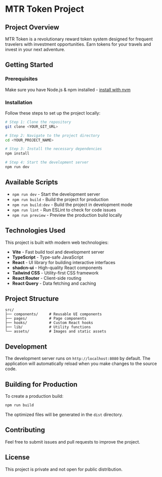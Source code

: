 # MTR Token Project

## Project Overview

MTR Token is a revolutionary reward token system designed for frequent travelers with investment opportunities. Earn tokens for your travels and invest in your next adventure.

## Getting Started

### Prerequisites

Make sure you have Node.js & npm installed - [install with nvm](https://github.com/nvm-sh/nvm#installing-and-updating)

### Installation

Follow these steps to set up the project locally:

```sh
# Step 1: Clone the repository
git clone <YOUR_GIT_URL>

# Step 2: Navigate to the project directory
cd <YOUR_PROJECT_NAME>

# Step 3: Install the necessary dependencies
npm install

# Step 4: Start the development server
npm run dev
```

## Available Scripts

- `npm run dev` - Start the development server
- `npm run build` - Build the project for production
- `npm run build:dev` - Build the project in development mode
- `npm run lint` - Run ESLint to check for code issues
- `npm run preview` - Preview the production build locally

## Technologies Used

This project is built with modern web technologies:

- **Vite** - Fast build tool and development server
- **TypeScript** - Type-safe JavaScript
- **React** - UI library for building interactive interfaces
- **shadcn-ui** - High-quality React components
- **Tailwind CSS** - Utility-first CSS framework
- **React Router** - Client-side routing
- **React Query** - Data fetching and caching

## Project Structure

```
src/
├── components/     # Reusable UI components
├── pages/          # Page components
├── hooks/          # Custom React hooks
├── lib/            # Utility functions
└── assets/         # Images and static assets
```

## Development

The development server runs on `http://localhost:8080` by default. The application will automatically reload when you make changes to the source code.

## Building for Production

To create a production build:

```sh
npm run build
```

The optimized files will be generated in the `dist` directory.

## Contributing

Feel free to submit issues and pull requests to improve the project.

## License

This project is private and not open for public distribution.
